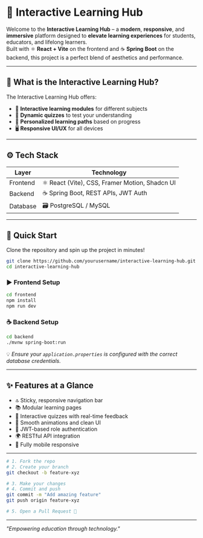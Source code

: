 # 🌟 Interactive Learning Hub

Welcome to the **Interactive Learning Hub** – a **modern**, **responsive**, and **immersive** platform designed to **elevate learning experiences** for students, educators, and lifelong learners.  
Built with ⚛️ **React + Vite** on the frontend and ☕ **Spring Boot** on the backend, this project is a perfect blend of aesthetics and performance.

---

## 🧠 What is the Interactive Learning Hub?

The Interactive Learning Hub offers:
- 📘 **Interactive learning modules** for different subjects
- 🧪 **Dynamic quizzes** to test your understanding
- 🧭 **Personalized learning paths** based on progress
- 🖥️ **Responsive UI/UX** for all devices

---

## ⚙️ Tech Stack

| Layer     | Technology           |
|-----------|----------------------|
| Frontend  | ⚛️ React (Vite), CSS, Framer Motion, Shadcn UI |
| Backend   | ☕ Spring Boot, REST APIs, JWT Auth |
| Database  | 🗃️ PostgreSQL / MySQL |

---

## 🚀 Quick Start

Clone the repository and spin up the project in minutes!

```bash
git clone https://github.com/yourusername/interactive-learning-hub.git
cd interactive-learning-hub
```

### ▶️ Frontend Setup

```bash
cd frontend
npm install
npm run dev
```

### ☕ Backend Setup

```bash
cd backend
./mvnw spring-boot:run
```

💡 *Ensure your `application.properties` is configured with the correct database credentials.*

---

## ✨ Features at a Glance

- 🔝 Sticky, responsive navigation bar  
- 📚 Modular learning pages  
- 🧠 Interactive quizzes with real-time feedback  
- 🎨 Smooth animations and clean UI  
- 🔐 JWT-based role authentication  
- 🌍 RESTful API integration  
- 📱 Fully mobile responsive  

---

```bash
# 1. Fork the repo
# 2. Create your branch
git checkout -b feature-xyz

# 3. Make your changes
# 4. Commit and push
git commit -m "Add amazing feature"
git push origin feature-xyz

# 5. Open a Pull Request 🚀
```


---
_"Empowering education through technology."_
